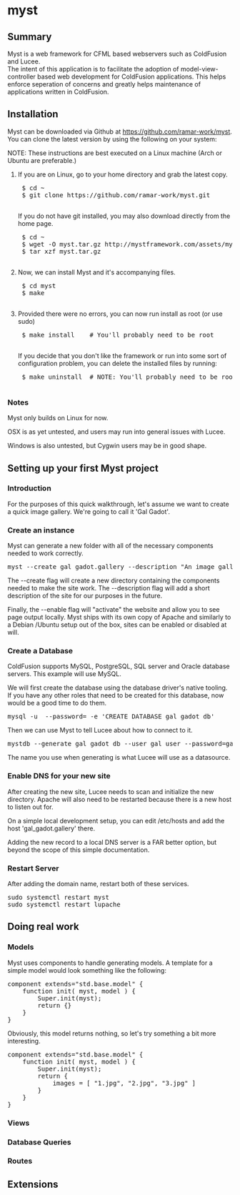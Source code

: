 myst 
====

Summary
-------

Myst is a web framework for CFML based webservers such as ColdFusion and Lucee.  
The intent of this application is to facilitate the adoption of model-view-controller based web development for ColdFusion applications.  This helps enforce seperation of concerns and greatly helps maintenance of applications written in ColdFusion.

Installation
------------

<!-- Myst can be downloaded via its <a href="http://mystframework.com">home page</a> -->
Myst can be downloaded via Github at <a href="https://github.com/ramar-work/myst">https://github.com/ramar-work/myst</a>.  You can clone the latest version by using the following on your system:

NOTE: These instructions are best executed on a Linux machine (Arch or Ubuntu are preferable.)

1. If you are on Linux, go to your home directory and grab the latest copy.
	<pre>
	$ cd ~
	$ git clone https://github.com/ramar-work/myst.git
	</pre>
	
	If you do not have git installed, you may also download directly from the home page. 
	<pre>
	$ cd ~
	$ wget -O myst.tar.gz http://mystframework.com/assets/myst-v0.2.tar.gz
	$ tar xzf myst.tar.gz
	</pre>

2. Now, we can install Myst and it's accompanying files. 
	<pre>
	$ cd myst 
	$ make
	</pre>

3. Provided there were no errors, you can now run install as root (or use sudo)
	<pre>
	$ make install    # You'll probably need to be root
	</pre>

	If you decide that you don't like the framework or run into some sort of configuration
	problem, you can delete the installed files by running:
	<pre>
	$ make uninstall  # NOTE: You'll probably need to be root again
	</pre>


### Notes 

Myst only builds on Linux for now.  

OSX is as yet untested, and users may run into general issues with Lucee. 

Windows is also untested, but Cygwin users may be in good shape.


Setting up your first Myst project
----------------------------------

### Introduction

For the purposes of this quick walkthrough, let's assume we want to create a
quick image gallery.  We're going to call it 'Gal Gadot'.


### Create an instance 

Myst can generate a new folder with all of the necessary components needed to work correctly. 

<pre>
myst --create gal_gadot.gallery --description "An image gallery" --enable
</pre>

The --create flag will create a new directory containing the components needed to make the site work.   The --description flag will add a short description of the site for our purposes in the future.   

Finally, the --enable flag will "activate" the website and allow you to see page output locally.  Myst ships with its own copy of Apache and similarly to a Debian /Ubuntu setup out of the box, sites can be enabled or disabled at will.


### Create a Database

ColdFusion supports MySQL, PostgreSQL, SQL server and Oracle database servers.  This example will use MySQL.

We will first create the database using the database driver's native tooling.  If you have any other roles that need to be created for this database, now would be a good time to do them. 

<pre>
mysql -u <your-username> --password=<your-password> -e 'CREATE DATABASE gal_gadot_db'
</pre>

Then we can use Myst to tell Lucee about how to connect to it.

<pre>
mystdb --generate gal_gadot_db --user gal_user --password=gal_pass
</pre>

The name you use when generating is what Lucee will use as a datasource.


### Enable DNS for your new site

After creating the new site, Lucee needs to scan and initialize the new directory.  Apache will also need to be restarted because there is a new host to listen out for.   

On a simple local development setup, you can edit /etc/hosts and add the host 'gal_gadot.gallery' there.

Adding the new record to a local DNS server is a FAR better option, but beyond the scope of this simple documentation.


### Restart Server

After adding the domain name, restart both of these services.

<pre>
sudo systemctl restart myst 
sudo systemctl restart lupache 
</pre>



Doing real work
---------------

### Models

Myst uses components to handle generating models.  A template for a simple model would look something like the following:
<pre>
component extends="std.base.model" {
	function init( myst, model ) {
		Super.init(myst);
		return {}
	}	
}
</pre>

Obviously, this model returns nothing, so let's try something a bit more interesting.
<pre>
component extends="std.base.model" {
	function init( myst, model ) {
		Super.init(myst);
		return {
			images = [ "1.jpg", "2.jpg", "3.jpg" ]
		}
	}	
}
</pre>

### Views

### Database Queries 

### Routes 


Extensions
----------



<link href="style.css" rel="stylesheet">
